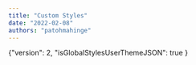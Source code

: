 ```yaml
---
title: "Custom Styles"
date: "2022-02-08"
authors: "patohmahinge"
---
```


{"version": 2, "isGlobalStylesUserThemeJSON": true }
